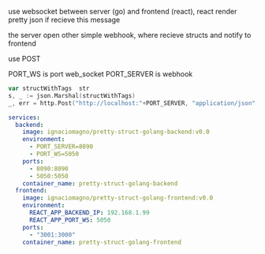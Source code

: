use websocket between server (go) and frontend (react), react render pretty json if recieve this message

the server open other simple webhook, where recieve structs and notify to frontend

use POST

PORT_WS is port web_socket
PORT_SERVER is webhook

```go
var structWithTags  str
s, _ := json.Marshal(structWithTags)
_, err = http.Post("http://localhost:"+PORT_SERVER, "application/json", bytes.NewReader(js))
```


```yaml
services:
  backend:
    image: ignaciomagno/pretty-struct-golang-backend:v0.0
    environment:
      - PORT_SERVER=8090
      - PORT_WS=5050
    ports:
      - 8090:8090
      - 5050:5050
    container_name: pretty-struct-golang-backend
  frontend:
    image: ignaciomagno/pretty-struct-golang-frontend:v0.0
    environment:
      REACT_APP_BACKEND_IP: 192.168.1.99
      REACT_APP_PORT_WS: 5050
    ports:
      - "3001:3000"
    container_name: pretty-struct-golang-frontend
```